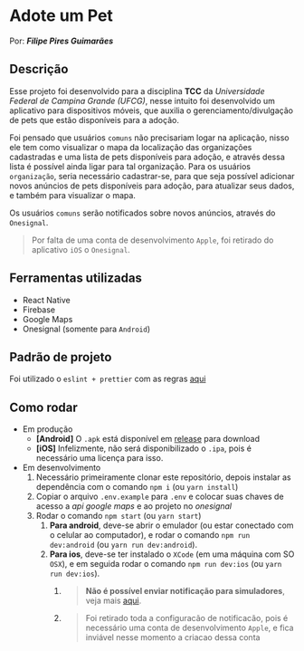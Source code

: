 # Adote um Pet

Por: _**Filipe Pires Guimarães**_

## Descrição

Esse projeto foi desenvolvido para a disciplina **TCC** da _Universidade Federal de Campina Grande (UFCG)_, nesse intuito foi desenvolvido um aplicativo para dispositivos móveis, que auxilia o gerenciamento/divulgação de pets que estão disponíveis para a adoção.

Foi pensado que usuários `comuns` não precisariam logar na aplicação, nisso ele tem como visualizar o mapa da localização das organizações cadastradas e uma lista de pets disponíveis para adoção, e através dessa lista é possível ainda ligar para tal organização. Para os usuários `organização`, seria necessário cadastrar-se, para que seja possível adicionar novos anúncios de pets disponíveis para adoção, para atualizar seus dados, e também para visualizar o mapa.

Os usuários `comuns` serão notificados sobre novos anúncios, através do `Onesignal`.

> Por falta de uma conta de desenvolvimento `Apple`, foi retirado do aplicativo `iOS` o `Onesignal`.

## Ferramentas utilizadas

- React Native
- Firebase
- Google Maps
- Onesignal (somente para `Android`)

## Padrão de projeto

Foi utilizado o `eslint + prettier` com as regras [aqui](./.eslintrc.js)

## Como rodar

- Em produção
  - **[Android]** O `.apk` está disponível em [release](https://github.com/filipepiresg/adote-um-pet/releases) para download
  - **[iOS]** Infelizmente, não será disponibilizado o `.ipa`, pois é necessário uma licença para isso.
- Em desenvolvimento
  1. Necessário primeiramente clonar este repositório, depois instalar as dependência com o comando `npm i` (ou `yarn install`)
  2. Copiar o arquivo `.env.example` para `.env` e colocar suas chaves de acesso a _api google maps_ e ao projeto no _onesignal_
  3. Rodar o comando `npm start` (ou `yarn start`)
     1. **Para android**, deve-se abrir o emulador (ou estar conectado com o celular ao computador), e rodar o comando `npm run dev:android` (ou `yarn run dev:android`).
     2. **Para ios**, deve-se ter instalado o `XCode` (em uma máquina com SO `OSX`), e em seguida rodar o comando `npm run dev:ios` (ou `yarn run dev:ios`). 
        1. > **Não é possível enviar notificação para simuladores**, veja mais [aqui](https://documentation.onesignal.com/docs/troubleshooting-ios#3-test-on-mobile-device).
        2. >  Foi retirado toda a configuracão de notificacão, pois é necessário uma conta de desenvolvimento `Apple`, e fica inviável nesse momento a criacao dessa conta
